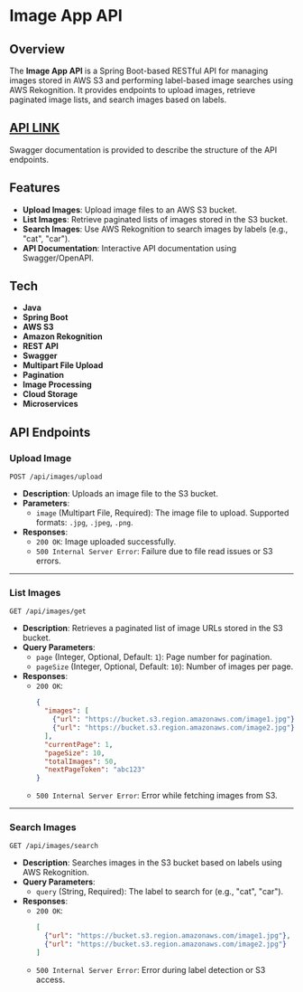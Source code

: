 # Image App API

## Overview
The **Image App API** is a Spring Boot-based RESTful API for managing images stored in AWS S3 and performing label-based image searches using AWS Rekognition. It provides endpoints to upload images, retrieve paginated image lists, and search images based on labels.

## [API LINK](https://image-app-api.onrender.com/swagger-ui/index.html)
Swagger documentation is provided to describe the structure of the API endpoints.

## Features
- **Upload Images**: Upload image files to an AWS S3 bucket.
- **List Images**: Retrieve paginated lists of images stored in the S3 bucket.
- **Search Images**: Use AWS Rekognition to search images by labels (e.g., "cat", "car").
- **API Documentation**: Interactive API documentation using Swagger/OpenAPI.

## Tech
- **Java**
- **Spring Boot**
- **AWS S3**
- **Amazon Rekognition**
- **REST API**
- **Swagger**
- **Multipart File Upload**
- **Pagination**
- **Image Processing**
- **Cloud Storage**
- **Microservices**

## API Endpoints

### Upload Image

`POST /api/images/upload`

- **Description**: Uploads an image file to the S3 bucket.
- **Parameters**:
    - `image` (Multipart File, Required): The image file to upload. Supported formats: `.jpg`, `.jpeg`, `.png`.
- **Responses**:
    - `200 OK`: Image uploaded successfully.
    - `500 Internal Server Error`: Failure due to file read issues or S3 errors.

---

### List Images

`GET /api/images/get`

- **Description**: Retrieves a paginated list of image URLs stored in the S3 bucket.
- **Query Parameters**:
    - `page` (Integer, Optional, Default: `1`): Page number for pagination.
    - `pageSize` (Integer, Optional, Default: `10`): Number of images per page.
- **Responses**:
    - `200 OK`:
      ```json
      {
        "images": [
          {"url": "https://bucket.s3.region.amazonaws.com/image1.jpg"},
          {"url": "https://bucket.s3.region.amazonaws.com/image2.jpg"}
        ],
        "currentPage": 1,
        "pageSize": 10,
        "totalImages": 50,
        "nextPageToken": "abc123"
      }
      ```
    - `500 Internal Server Error`: Error while fetching images from S3.

---

### Search Images

`GET /api/images/search`

- **Description**: Searches images in the S3 bucket based on labels using AWS Rekognition.
- **Query Parameters**:
    - `query` (String, Required): The label to search for (e.g., "cat", "car").
- **Responses**:
    - `200 OK`:
      ```json
      [
        {"url": "https://bucket.s3.region.amazonaws.com/image1.jpg"},
        {"url": "https://bucket.s3.region.amazonaws.com/image2.jpg"}
      ]
      ```
    - `500 Internal Server Error`: Error during label detection or S3 access.
